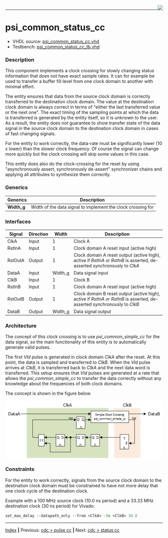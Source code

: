 <img align="right" src="../psi_logo.png">

***
# psi_common_status_cc

- VHDL source: [psi_common_status_cc.vhd](../../hdl/psi_common_status_cc_.vhd)
- Testbench: [psi_common_status_cc_tb.vhd](../../testbench/psi_common_status_cc_tb/psi_common_status_cc_tb.vhd)

### Description

This component implements a clock crossing for slowly changing status information that does not have exact sample rates. It can for example be used to transfer a buffer fill level from one clock domain to another with minimal effort.

The entity ensures that data from the source clock domain is correctly
transferred to the destination clock domain. The value at the
destination clock domain is always correct in terms of "either the last
transferred value or the next one". The exact timing of the sampling
points at which the data is transferred is generated by the entity
itself, so it is unknown to the user. As a result, the entity does not
guarantee to show transfer state of the data signal in the source clock
domain to the destination clock domain in cases of fast changing
signals.

For the entity to work correctly, the data-rate must be significantly
lower (10 x lower) than the slower clock frequency. Of course the signal
can change more quickly but the clock crossing will skip some values in
this case.

This entity does also do the clock-crossing for the reset by using
"asynchronously assert, synchronously de-assert" synchronizer chains and
applying all attributes to synthesize them correctly.

### Generics

Generics       | Description
---------------|-------------
**Width\_g** 	 |	Width of the data signal to implement the clock crossing for

### Interfaces

Signal                |Direction  |Width     | Description
----------------------|-----------|----------| -----------------------------------------------
ClkA                  |Input      |1         | Clock A
RstInA                |Input      |1         | Clock domain A reset input (active high)
RstOutA               |Output     |1         | Clock domain A reset output (active high), active if *RstInA* or *RstInB* is asserted, de-asserted synchronously to *ClkA*
DataA                 |Input      |Width\_g  | Data signal input
ClkB                  |Input      |1         | Clock B
RstInB                |Input      |1         | Clock domain A reset input (active high)
RstOutB               |Output     |1         | Clock domain B reset output (active high), active if *RstInA* or *RstInB* is asserted, de-asserted synchronously to *ClkB*
DataB                 |Output     |Width\_g  | Data signal output

### Architecture

The concept of this clock crossing is to use *psi\_common\_simple\_cc*
for the data signal, so the main functionality of this entity is to
automatically generate valid pulses.

The first *Vld* pulse is generated in clock domain *ClkA* after the
reset. At this point, the data is sampled and transferred to *ClkB*.
When the *Vld* pulse arrives at *ClkB*, it is transferred back to *ClkA*
and the next data word is transferred. This setup ensures that *Vld*
pulses are generated at a rate that allows the
*psi\_common\_simple\_cc* to transfer the data correctly without any
knowledge about the frequencies of both clock domains.

The concept is shown in the figure below.

<p align="center"><img src="fig9.png"> </p>

### Constraints

For the entity to work correctly, signals from the source clock domain
to the destination clock domain must be constrained to have not more
delay that one clock cycle of the destination clock.

Example with a 100 MHz source clock (10.0 ns period) and a 33.33 MHz
destination clock (30 ns period) for Vivado:

```tcl
set_max_delay --datapath_only --from <ClkA> -to <ClkB> 30.0
```

***
[Index](../psi_common_index.md) **|** Previous: [cdc > pulse cc](../ch5_cc/ch5_2_simple_cc.md) **|** Next: [cdc > status cc](../ch5_cc/ch5_4_sync_cc_n2xn.md)

